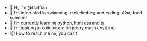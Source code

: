 - 👋 Hi, I’m @fsoffian
- 👀 I’m interested in swimming, rockclimbing and coding. Also, food science!
- 🌱 I’m currently learning python, html css and js
- 💞️ I’m looking to collaborate on pretty much anything
- 📫 How to reach me no, you can't

<!---
fsoffian/fsoffian is a ✨ special ✨ repository because its `README.md` (this file) appears on your GitHub profile.
You can click the Preview link to take a look at your changes.
--->
